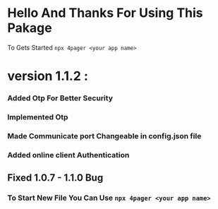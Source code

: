 # Hello And Thanks For Using This Pakage 
   To Gets Started 
 `npx 4pager <your app name>` 
# version 1.1.2 :

### Added Otp For Better Security 
### Implemented Otp 
### Made Communicate port Changeable in config.json file 
### Added online client Authentication 
## Fixed 1.0.7 - 1.1.0 Bug 
### To Start New File You Can Use  `npx 4pager <your app name>`